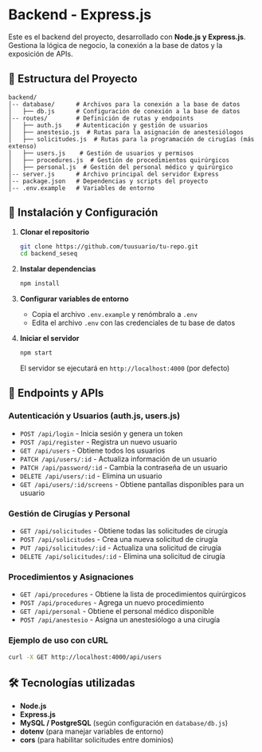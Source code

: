 # Backend - Express.js

Este es el backend del proyecto, desarrollado con **Node.js y Express.js**. Gestiona la lógica de negocio, la conexión a la base de datos y la exposición de APIs.

## 📂 Estructura del Proyecto
```
backend/
│-- database/      # Archivos para la conexión a la base de datos
│   ├── db.js      # Configuración de conexión a la base de datos
│-- routes/        # Definición de rutas y endpoints
│   ├── auth.js    # Autenticación y gestión de usuarios
│   ├── anestesio.js  # Rutas para la asignación de anestesiólogos
│   ├── solicitudes.js  # Rutas para la programación de cirugías (más extenso)
│   ├── users.js    # Gestión de usuarios y permisos
│   ├── procedures.js  # Gestión de procedimientos quirúrgicos
│   ├── personal.js  # Gestión del personal médico y quirúrgico
│-- server.js      # Archivo principal del servidor Express
│-- package.json   # Dependencias y scripts del proyecto
│-- .env.example   # Variables de entorno
```

## 🚀 Instalación y Configuración

1. **Clonar el repositorio**
   ```bash
   git clone https://github.com/tuusuario/tu-repo.git
   cd backend_seseq
   ```

2. **Instalar dependencias**
   ```bash
   npm install
   ```

3. **Configurar variables de entorno**
   - Copia el archivo `.env.example` y renómbralo a `.env`
   - Edita el archivo `.env` con las credenciales de tu base de datos

4. **Iniciar el servidor**
   ```bash
   npm start
   ```
   El servidor se ejecutará en `http://localhost:4000` (por defecto)

## 📌 Endpoints y APIs

### **Autenticación y Usuarios** (auth.js, users.js)
- `POST /api/login` - Inicia sesión y genera un token
- `POST /api/register` - Registra un nuevo usuario
- `GET /api/users` - Obtiene todos los usuarios
- `PATCH /api/users/:id` - Actualiza información de un usuario
- `PATCH /api/password/:id` - Cambia la contraseña de un usuario
- `DELETE /api/users/:id` - Elimina un usuario
- `GET /api/users/:id/screens` - Obtiene pantallas disponibles para un usuario

### **Gestión de Cirugías y Personal**
- `GET /api/solicitudes` - Obtiene todas las solicitudes de cirugía
- `POST /api/solicitudes` - Crea una nueva solicitud de cirugía
- `PUT /api/solicitudes/:id` - Actualiza una solicitud de cirugía
- `DELETE /api/solicitudes/:id` - Elimina una solicitud de cirugía

### **Procedimientos y Asignaciones**
- `GET /api/procedures` - Obtiene la lista de procedimientos quirúrgicos
- `POST /api/procedures` - Agrega un nuevo procedimiento
- `GET /api/personal` - Obtiene el personal médico disponible
- `POST /api/anestesio` - Asigna un anestesiólogo a una cirugía

### **Ejemplo de uso con cURL**
```bash
curl -X GET http://localhost:4000/api/users
```

## 🛠️ Tecnologías utilizadas
- **Node.js**
- **Express.js**
- **MySQL / PostgreSQL** (según configuración en `database/db.js`)
- **dotenv** (para manejar variables de entorno)
- **cors** (para habilitar solicitudes entre dominios)
